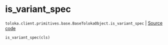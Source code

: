 # is_variant_spec
`toloka.client.primitives.base.BaseTolokaObject.is_variant_spec` | [Source code](https://github.com/Toloka/toloka-kit/blob/v1.1.4/src/client/primitives/base.py#L243)

```python
is_variant_spec(cls)
```

